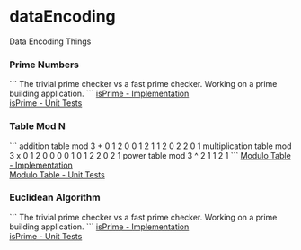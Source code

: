 # dataEncoding
Data Encoding Things

<h3>Prime Numbers</h3>
```
The trivial prime checker vs a fast prime checker.
Working on a prime building application.
```
<a href="https://github.com/hornbd96/dataEncoding/blob/master/dataEncoding/src/kit/prime.java">isPrime - Implementation</a>
<br>
<a href="https://github.com/hornbd96/dataEncoding/blob/master/dataEncoding/test/kit/primeTest.java">isPrime - Unit Tests</a>
<br>

<h3>Table Mod N</h3>
```
addition table mod 3
+ 0 1 2
0 0 1 2
1 1 2 0
2 2 0 1
multiplication table mod 3
x 0 1 2
0 0 0 0
1 0 1 2
2 0 2 1
power table mod 3
^ 2
1 1
2 1
```
<a href="https://github.com/hornbd96/dataEncoding/blob/master/dataEncoding/src/kit/table.java">Modulo Table - Implementation</a>
<br>
<a href="https://github.com/hornbd96/dataEncoding/blob/master/dataEncoding/test/kit/tableTest.java">Modulo Table - Unit Tests</a>
<br>

<h3>Euclidean Algorithm</h3>
```
The trivial prime checker vs a fast prime checker.
Working on a prime building application.
```
<a href="https://github.com/hornbd96/dataEncoding/blob/master/dataEncoding/src/kit/prime.java">isPrime - Implementation</a>
<br>
<a href="https://github.com/hornbd96/dataEncoding/blob/master/dataEncoding/test/kit/primeTest.java">isPrime - Unit Tests</a>
<br>
